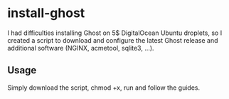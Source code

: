 # install-ghost
I had difficulties installing Ghost on 5$ DigitalOcean Ubuntu droplets, so I created a script to download and configure the latest Ghost release and additional software (NGINX, acmetool, sqlite3, ...).

## Usage
Simply download the script, chmod +x, run and follow the guides.
